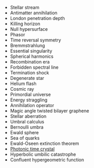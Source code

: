 - Stellar stream
- Antimatter annihilation
- London penetration depth
- Killing horizon
- Null hypersurface
- Phasor
- Time reversal symmetry
- Bremmstrahlung
- Essential singularity
- Spherical harmonics
- Recombination era
- Forbidden spectral line
- Termination shock
- Degenerate star
- Helium flash
- Cosmic ray
- Primordial universe
- Energy straggling
- Annihilation operator
- Magic angle twisted bilayer graphene
- Stellar aberration
- Umbral calculus
- Bernoulli umbra
- Ewald sphere
- Sea of quarks
- Ewald-Oseen extinction theorem
- [Photonic time crystal](https://arxiv.org/pdf/2404.04899)
- Hyperbolic umbilic catastrophe
- Confluent hypergeometric function